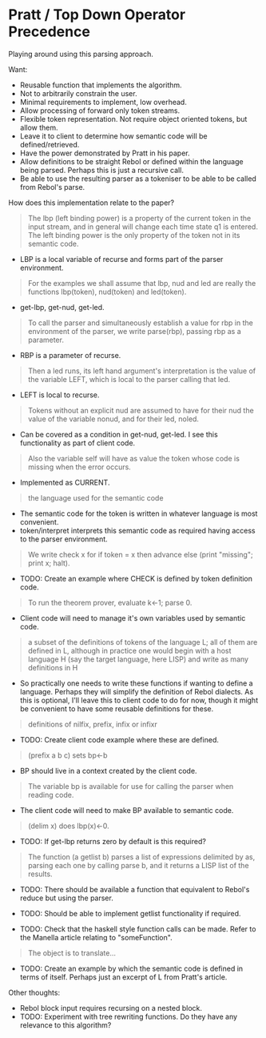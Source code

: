 Pratt / Top Down Operator Precedence
====================================

Playing around using this parsing approach.

Want:

* Reusable function that implements the algorithm.
* Not to arbitrarily constrain the user.
* Minimal requirements to implement, low overhead.
* Allow processing of forward only token streams.
* Flexible token representation. Not require object oriented tokens, but allow them.
* Leave it to client to determine how semantic code will be defined/retrieved.
* Have the power demonstrated by Pratt in his paper.
* Allow definitions to be straight Rebol or defined within the language being parsed. Perhaps this is just a recursive call.
* Be able to use the resulting parser as a tokeniser to be able to be called from Rebol's parse.


How does this implementation relate to the paper?

> The lbp (left binding power) is a property of the current token in the input stream,
and in general will change each time state q1 is entered.
The left binding power is the only property of the token not in its semantic code.

* LBP is a local variable of recurse and forms part of the parser environment.

> For the examples we shall assume that lbp, nud and led are really the functions lbp(token), nud(token) and led(token).

* get-lbp, get-nud, get-led.

> To call the parser and simultaneously establish a value for rbp in the environment of the parser,
we write parse(rbp), passing rbp as a parameter.

* RBP is a parameter of recurse. 

> Then a led runs, its left hand argument's interpretation is the value of the variable LEFT,
which is local to the parser calling that led.

* LEFT is local to recurse.

> Tokens without an explicit nud are assumed to have for their nud the value of the variable nonud,
and for their led, noled.

* Can be covered as a condition in get-nud, get-led. I see this functionality as part of client code.

> Also the variable self will have as value the token whose code is missing when the error occurs.

* Implemented as CURRENT.

> the language used for the semantic code

* The semantic code for the token is written in whatever language is most convenient.
* token/interpret interprets this semantic code as required having access to the parser environment.

> We write check x for if token = x then advance else (print "missing"; print x; halt).

* TODO: Create an example where CHECK is defined by token definition code.

> To run the theorem prover, evaluate k←1; parse 0.

* Client code will need to manage it's own variables used by semantic code.

> a subset of the definitions of tokens of the language L; all of them are defined in L,
although in practice one would begin with a host language H (say the target language, here LISP)
and write as many definitions in H

* So practically one needs to write these functions if wanting to define a language. Perhaps they will
simplify the definition of Rebol dialects. As this is optional, I'll leave this to client code to do for now,
though it might be convenient to have some reusable definitions for these.

> definitions of nilfix, prefix, infix or infixr 

* TODO: Create client code example where these are defined.

> (prefix a b c) sets bp←b

* BP should live in a context created by the client code.

> The variable bp is available for use for calling the parser when reading code.

* The client code will need to make BP available to semantic code.

> (delim x) does lbp(x)←0.

* TODO: If get-lbp returns zero by default is this required?

>  The function (a getlist b) parses a list of expressions delimited by as,
parsing each one by calling parse b, and it returns a LISP list of the results.

* TODO: There should be available a function that equivalent to Rebol's reduce but using the parser.

* TODO: Should be able to implement getlist functionality if required.

* TODO: Check that the haskell style function calls can be made. Refer to the Manella article relating to "someFunction".

> The object is to translate...

* TODO: Create an example by which the semantic code is defined in terms of itself. Perhaps just an excerpt of L
from Pratt's article.

Other thoughts:

* Rebol block input requires recursing on a nested block.
* TODO: Experiment with tree rewriting functions. Do they have any relevance to this algorithm?
